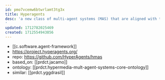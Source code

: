 ```yaml
---
id: pmo7vcemw6btwrlamt3tg3x
title: Hyperagents
desc: 'a new class of multi-agent systems (MAS) that are aligned with the Web architecture to inherit the properties of the Web as a world-wide, open, and long-lived system and transparent and accountable to support acceptance by people.
'
updated: 1712782025469
created: 1712554943856
---
```


- [[c.software.agent-framework]]
- https://project.hyperagents.org/
- repo: https://github.com/HyperAgents/hmas
- based_on: [[prdct.jacamo]]
- ontology: [[prdct.hypermedia-mult-agent-systems-core-ontology]]
- similar: [[prdct.yggdrasil]]